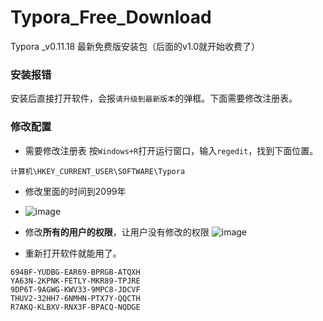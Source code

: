 # Typora_Free_Download
Typora _v0.11.18 最新免费版安装包（后面的v1.0就开始收费了）

### 安装报错
安装后直接打开软件，会报`请升级到最新版本`的弹框。下面需要修改注册表。
### 修改配置 
- 需要修改注册表 按`Windows+R`打开运行窗口，输入`regedit`，找到下面位置。
```
计算机\HKEY_CURRENT_USER\SOFTWARE\Typora
```
- 修改里面的时间到2099年
- ![image](https://github.com/user-attachments/assets/3f31d71a-2783-4431-a6ab-521a8c07289e)

- 修改**所有的用户的权限**，让用户没有修改的权限
![image](https://github.com/user-attachments/assets/3b00f359-1b20-4623-8f7a-cd2f1bb20fdc)
- 重新打开软件就能用了。


```
694BF-YUDBG-EAR69-BPRGB-ATQXH
YA63N-2KPNK-FETLY-MKR89-TPJRE
9DP6T-9AGWG-KWV33-9MPC8-JDCVF
THUV2-32HH7-6NMHN-PTX7Y-QQCTH
R7AKQ-KLBXV-RNX3F-BPACQ-NQDGE
```
